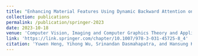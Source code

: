 ```yaml
---
title: "Enhancing Material Features Using Dynamic Backward Attention on Cross-Resolution Patches"
collection: publications
permalink: /publication/springer-2023
date: 2023-10-18
venue: 'Computer Vision, Imaging and Computer Graphics Theory and Applications'
link: 'https://link.springer.com/chapter/10.1007/978-3-031-45725-8_4'
citation: 'Yuwen Heng, Yihong Wu, Srinandan Dasmahapatra, and Hansung Kim. Dense material segmentation with context-aware network. In A. Augusto de Sousa, Kurt Debattista, Alexis Paljic, Mounia Ziat, Christophe Hurter, Helen Purchase, Giovanni Maria Farinella, Petia Radeva, and Kadi Bouatouch, editors, <i>Computer Vision, Imaging and Computer Graphics Theory and Applications</i>, pages 66–88, Cham, 2023b. Springer Nature Switzerland. ISBN 978-3-031-45725-8'
---
```

 